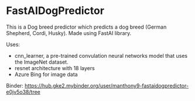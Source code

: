 # FastAIDogPredictor

This is a Dog breed predictor which predicts a dog breed (German Shepherd, Cordi, Husky).
Made using FastAI library.

Uses:
- cnn_learner, a pre-trained convulation neural networks model that uses the ImageNet dataset.
- resnet architecture with 18 layers
- Azure Bing for image data

Binder: https://hub.gke2.mybinder.org/user/manthony9-fastaidogpredictor-e0jv5o38/tree

